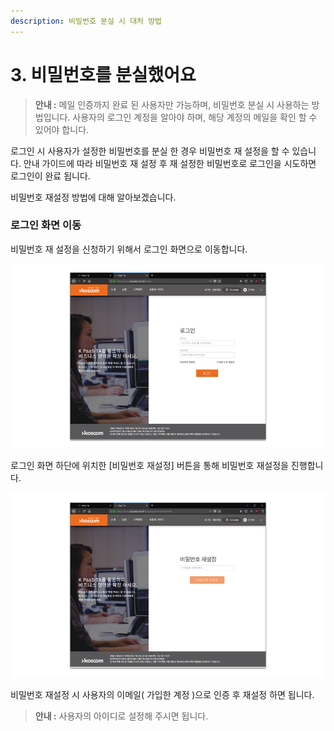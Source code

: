 ```yaml
---
description: 비밀번호 분실 시 대처 방법
---
```


# 3. 비밀번호를 분실했어요

> **안내 :** 메일 인증까지 완료 된 사용자만 가능하며, 비밀번호 분실 시 사용하는 방법입니다. 사용자의 로그인 계정을 알아야 하며, 해당 계정의 메일을 확인 할 수 있어야 합니다.

로그인 시 사용자가 설정한 비밀번호를 분실 한 경우 비밀번호 재 설정을 할 수 있습니다. 안내 가이드에 따라 비밀번호 재 설정 후 재 설정한 비밀번호로 로그인을 시도하면 로그인이 완료 됩니다.

비밀번호 재설정 방법에 대해 알아보겠습니다.

### **로그인 화면 이동**

비밀번호 재 설정을 신청하기 위해서 로그인 화면으로 이동합니다.

![](.gitbook/assets/image%20%2830%29.png)

로그인 화면 하단에 위치한 \[비밀번호 재설정\] 버튼을 통해 비밀번호 재설정을 진행합니다.

![](.gitbook/assets/image%20%2874%29.png)

비밀번호 재설정 시 사용자의 이메일\( 가입한 계정 \)으로 인증 후 재설정 하면 됩니다.

> **안내 :** 사용자의 아이디로 설정해 주시면 됩니다.

